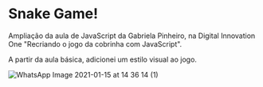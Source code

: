 # Snake Game!
<p>Ampliação da aula de JavaScript da Gabriela Pinheiro, na Digital Innovation One "Recriando o jogo da cobrinha com JavaScript".</p>

<p>A partir da aula básica, adicionei um estilo visual ao jogo.</p>

![WhatsApp Image 2021-01-15 at 14 36 14 (1)](https://user-images.githubusercontent.com/75039468/104948803-a3a1eb00-599c-11eb-8ecd-79c55c367e37.jpeg)
